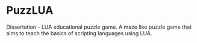 # PuzzLUA
Dissertation - LUA educational puzzle game.
A maze like puzzle game that aims to teach the basics of scripting languages using LUA.
